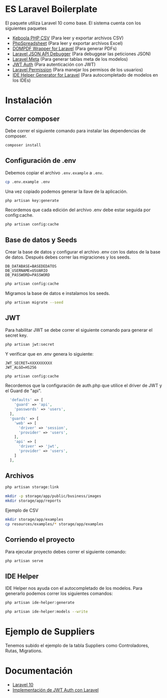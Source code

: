 # ES Laravel Boilerplate

El paquete utiliza Laravel 10 como base.
El sistema cuenta con los siguientes paquetes

- [Keboola PHP CSV](https://github.com/keboola/php-csv) (Para leer y exportar archivos CSV)
- [PhpSpreadsheet](https://github.com/PHPOffice/PhpSpreadsheet) (Para leer y exportar archivos Excel)
- [DOMPDF Wrapper for Laravel](https://github.com/barryvdh/laravel-dompdf) (Para generar PDFs)
- [Laravel JSON API Debugger](https://packagist.org/packages/lanin/laravel-api-debugger) (Para debuggear las peticiones
  JSON)
- [Laravel Meta](https://github.com/kodeine/laravel-meta) (Para generar tablas meta de los modelos)
- [JWT Auth](https://github.com/PHP-Open-Source-Saver/jwt-auth) (Para autenticación con JWT)
- [Laravel Permission](https://spatie.be/docs/laravel-permission/v5/introduction) (Para manejar los permisos de los
  usuarios)
- [IDE Helper Generator for Laravel](https://github.com/barryvdh/laravel-ide-helper) (Para autocompletado de modelos en
  los IDEs)

# Instalación

## Correr composer

Debe correr el siguiente comando para instalar las dependencias de composer.

```bash
composer install
```

## Configuración de .env

Debemos copiar el archivo `.env.example` a `.env`.

```bash
cp .env.example .env
```

Una vez copiado podemos generar la llave de la aplicación.

```bash
php artisan key:generate
```

Recordemos que cada edición del archivo .env debe estar seguida por config:cache.

```bash
php artisan config:cache
```

## Base de datos y Seeds

Crear la base de datos y configurar el archivo .env con los datos de la base de datos.
Después debes correr las migraciones y los seeds.

```
DB_DATABASE=BASEDEDATOS
DB_USERNAME=USUARIO
DB_PASSWORD=PASSWORD
```

```bash
php artisan config:cache
```

Migramos la base de datos e instalamos los seeds.

```bash
php artisan migrate --seed
```

## JWT

Para habilitar JWT se debe correr el siguiente comando para generar el secret key.

```bash
php artisan jwt:secret
```

Y verificar que en .env genera lo siguiente:

```
JWT_SECRET=XXXXXXXXXX
JWT_ALGO=HS256
```

```bash
php artisan config:cache
```

Recordemos que la configuración de auth.php que utilice el driver de JWT y el Guard de "api".

```php
  'defaults' => [
    'guard' => 'api',
    'passwords' => 'users',
  ],
  'guards' => [
    'web' => [
      'driver' => 'session',
      'provider' => 'users',
    ],
    'api' => [
      'driver' => 'jwt',
      'provider' => 'users',
    ]
  ],
```

## Archivos

```bash
php artisan storage:link
```

```bash
mkdir -p storage/app/public/business/images
mkdir storage/app/reports
```

Ejemplo de CSV

```bash
mkdir storage/app/examples
cp resources/examples/* storage/app/examples
```

## Corriendo el proyecto

Para ejecutar proyecto debes correr el siguiente comando:

```bash
php artisan serve
```

## IDE Helper

IDE Helper nos ayuda con el autocompletado de los modelos.
Para generarlo podemos correr los siguientes comandos:

```bash
php artisan ide-helper:generate
```

```bash
php artisan ide-helper:models --write
```

# Ejemplo de Suppliers

Tenemos subido el ejemplo de la tabla Suppliers como Controladores, Rutas, Migrations.

# Documentación

- [Laravel 10](https://laravel.com/docs/10.x/releases)
- [Implementación de JWT Auth con Laravel](https://blog.logrocket.com/implementing-jwt-authentication-laravel-9/)
